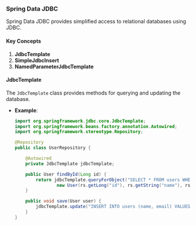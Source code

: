 ### Spring Data JDBC

Spring Data JDBC provides simplified access to relational databases using JDBC.

#### Key Concepts

1. **JdbcTemplate**
2. **SimpleJdbcInsert**
3. **NamedParameterJdbcTemplate**

#### JdbcTemplate

The `JdbcTemplate` class provides methods for querying and updating the database.

- **Example**:
  ```java
  import org.springframework.jdbc.core.JdbcTemplate;
  import org.springframework.beans.factory.annotation.Autowired;
  import org.springframework.stereotype.Repository;

  @Repository
  public class UserRepository {

      @Autowired
      private JdbcTemplate jdbcTemplate;

      public User findById(Long id) {
          return jdbcTemplate.queryForObject("SELECT * FROM users WHERE id = ?", new Object[]{id}, (rs, rowNum) ->
                  new User(rs.getLong("id"), rs.getString("name"), rs.getString("email")));
      }

      public void save(User user) {
          jdbcTemplate.update("INSERT INTO users (name, email) VALUES (?, ?)", user.getName(), user.getEmail());
      }
  }
  ```
